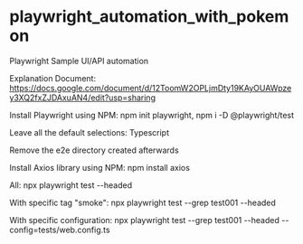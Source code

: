 # playwright_automation_with_pokemon

Playwright Sample UI/API automation

Explanation Document: https://docs.google.com/document/d/12ToomW2OPLjmDty19KAyOUAWpzey3XQ2fxZJDAxuAN4/edit?usp=sharing

Install Playwright using NPM: npm init playwright, npm i -D @playwright/test

Leave all the default selections: Typescript

Remove the e2e directory created afterwards

Install Axios library using NPM: npm install axios


All: npx playwright test --headed

With specific tag "smoke": npx playwright test --grep test001 --headed

With specific configuration: npx playwright test --grep test001 --headed --config=tests/web.config.ts
